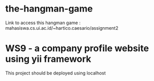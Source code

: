 # the-hangman-game

Link to access this hangman game :
	mahasiswa.cs.ui.ac.id/~hartico.caesario/assignment2
	
	
#	WS9 - a company profile website using yii framework
This project should be deployed using localhost
